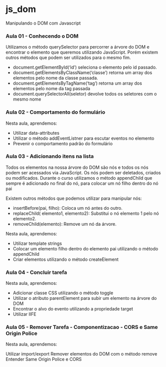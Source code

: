 # js_dom
Manipulando o DOM com Javascript

### Aula 01 - Conhecendo o DOM 

Utilizamos o método querySelector para percorrer a árvore do DOM e encontrar o elemento que queremos utilizando JavaScript. Porém existem outros métodos que podem ser utilizados para o mesmo fim.

* document.getElementById(‘id’) seleciona o elemento pelo id passado.
* document.getElementsByClassName(‘classe’) retorna um array dos elementos pelo nome da classe passada.
* document.getElementsByTagName(‘tag’) retorna um array dos elementos pelo nome da tag passada
* document.querySelectorAll(seletor) devolve todos os seletores com o mesmo nome

### Aula 02 - Comportamento do formulário

Nesta aula, aprendemos:

* Utilizar data-attributes
* Utilizar o método addEventListner para escutar eventos no elemento
* Prevenir o comportamento padrão do formulário

### Aula 03 - Adicionando itens na lista

Todos os elementos na nossa árvore do DOM são nós e todos os nós podem ser acessados via JavaScript. Os nós podem ser deletados, criados ou modificados. Durante o curso utilizamos o método appendChild que sempre é adicionado no final do nó, para colocar um nó filho dentro do nó pai

Existem outros métodos que podemos utilizar para manipular nós:

* insertBefore(pai, filho): Coloca um nó antes do outro.
* replaceChild( elemento1, elemento2): Substitui o nó elemento 1 pelo nó elemento2.
* removeChild(elemento): Remove um nó da árvore.

Nesta aula, aprendemos:

* Utilizar template strings
* Colocar um elemento filho dentro do elemento pai utilizando o método appendChild
* Criar elementos utilizando o método createElement

### Aula 04 - Concluir tarefa

Nesta aula, aprendemos:

* Adicionar classe CSS utilizando o método toggle
* Utilizar o atributo parentElement para subir um elemento na árvore do DOM
* Encontrar o alvo do evento utilizando a propriedade target
* Utilizar IIFE

### Aula 05 - Remover Tarefa - Componentizacao - CORS e Same Origin Police

Nesta aula, aprendemos:

Utilizar import/export
Remover elementos do DOM com o método remove
Entender Same Origin Police e CORS